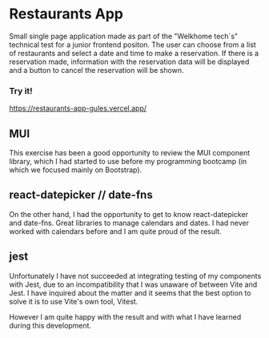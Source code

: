 # Restaurants App

Small single page application made as part of the "Welkhome tech´s" technical test for a junior frontend positon.
The user can choose from a list of restaurants and select a date and time to make a reservation. If there is a reservation made, information with the reservation data will be displayed and a button to cancel the reservation will be shown.

### Try it!

https://restaurants-app-gules.vercel.app/


## MUI

This exercise has been a good opportunity to review the MUI component library, which I had started to use before my programming bootcamp (in which we focused mainly on Bootstrap).

## react-datepicker // date-fns

On the other hand, I had the opportunity to get to know react-datepicker and date-fns. Great libraries to manage calendars and dates.
I had never worked with calendars before and I am quite proud of the result.

## jest

Unfortunately I have not succeeded at integrating testing of my components with Jest, due to an incompatibility that I was unaware of between Vite and Jest. I have inquired about the matter and it seems that the best option to solve it is to use Vite's own tool, Vitest.

However I am quite happy with the result and with what I have learned during this development.
